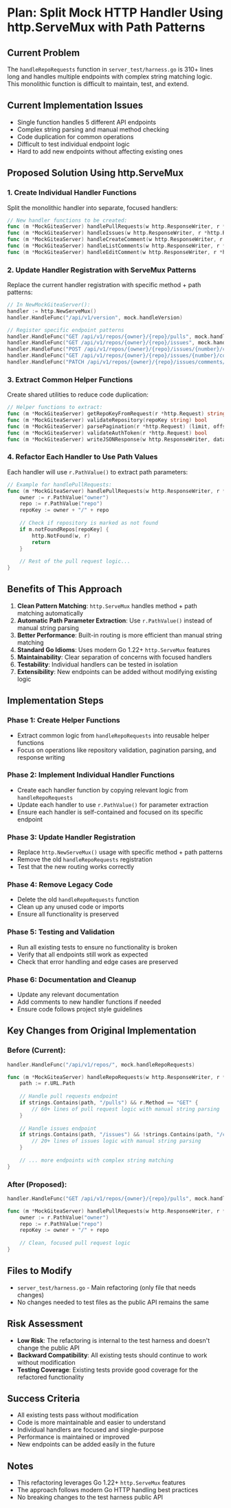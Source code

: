 # Plan: Split Mock HTTP Handler Using http.ServeMux with Path Patterns

## Current Problem
The `handleRepoRequests` function in `server_test/harness.go` is 310+ lines long and handles multiple endpoints with complex string matching logic. This monolithic function is difficult to maintain, test, and extend.

## Current Implementation Issues
- Single function handles 5 different API endpoints
- Complex string parsing and manual method checking
- Code duplication for common operations
- Difficult to test individual endpoint logic
- Hard to add new endpoints without affecting existing ones

## Proposed Solution Using http.ServeMux

### 1. Create Individual Handler Functions
Split the monolithic handler into separate, focused handlers:

```go
// New handler functions to be created:
func (m *MockGiteaServer) handlePullRequests(w http.ResponseWriter, r *http.Request)
func (m *MockGiteaServer) handleIssues(w http.ResponseWriter, r *http.Request)
func (m *MockGiteaServer) handleCreateComment(w http.ResponseWriter, r *http.Request)
func (m *MockGiteaServer) handleListComments(w http.ResponseWriter, r *http.Request)
func (m *MockGiteaServer) handleEditComment(w http.ResponseWriter, r *http.Request)
```

### 2. Update Handler Registration with ServeMux Patterns
Replace the current handler registration with specific method + path patterns:

```go
// In NewMockGiteaServer():
handler := http.NewServeMux()
handler.HandleFunc("/api/v1/version", mock.handleVersion)

// Register specific endpoint patterns
handler.HandleFunc("GET /api/v1/repos/{owner}/{repo}/pulls", mock.handlePullRequests)
handler.HandleFunc("GET /api/v1/repos/{owner}/{repo}/issues", mock.handleIssues)
handler.HandleFunc("POST /api/v1/repos/{owner}/{repo}/issues/{number}/comments", mock.handleCreateComment)
handler.HandleFunc("GET /api/v1/repos/{owner}/{repo}/issues/{number}/comments", mock.handleListComments)
handler.HandleFunc("PATCH /api/v1/repos/{owner}/{repo}/issues/comments/{id}", mock.handleEditComment)
```

### 3. Extract Common Helper Functions
Create shared utilities to reduce code duplication:

```go
// Helper functions to extract:
func (m *MockGiteaServer) getRepoKeyFromRequest(r *http.Request) string
func (m *MockGiteaServer) validateRepository(repoKey string) bool
func (m *MockGiteaServer) parsePagination(r *http.Request) (limit, offset int)
func (m *MockGiteaServer) validateAuthToken(r *http.Request) bool
func (m *MockGiteaServer) writeJSONResponse(w http.ResponseWriter, data any, statusCode int)
```

### 4. Refactor Each Handler to Use Path Values
Each handler will use `r.PathValue()` to extract path parameters:

```go
// Example for handlePullRequests:
func (m *MockGiteaServer) handlePullRequests(w http.ResponseWriter, r *http.Request) {
    owner := r.PathValue("owner")
    repo := r.PathValue("repo")
    repoKey := owner + "/" + repo
    
    // Check if repository is marked as not found
    if m.notFoundRepos[repoKey] {
        http.NotFound(w, r)
        return
    }
    
    // Rest of the pull request logic...
}
```

## Benefits of This Approach

1. **Clean Pattern Matching**: `http.ServeMux` handles method + path matching automatically
2. **Automatic Path Parameter Extraction**: Use `r.PathValue()` instead of manual string parsing
3. **Better Performance**: Built-in routing is more efficient than manual string matching
4. **Standard Go Idioms**: Uses modern Go 1.22+ `http.ServeMux` features
5. **Maintainability**: Clear separation of concerns with focused handlers
6. **Testability**: Individual handlers can be tested in isolation
7. **Extensibility**: New endpoints can be added without modifying existing logic

## Implementation Steps

### Phase 1: Create Helper Functions
- Extract common logic from `handleRepoRequests` into reusable helper functions
- Focus on operations like repository validation, pagination parsing, and response writing

### Phase 2: Implement Individual Handler Functions
- Create each handler function by copying relevant logic from `handleRepoRequests`
- Update each handler to use `r.PathValue()` for parameter extraction
- Ensure each handler is self-contained and focused on its specific endpoint

### Phase 3: Update Handler Registration
- Replace `http.NewServeMux()` usage with specific method + path patterns
- Remove the old `handleRepoRequests` registration
- Test that the new routing works correctly

### Phase 4: Remove Legacy Code
- Delete the old `handleRepoRequests` function
- Clean up any unused code or imports
- Ensure all functionality is preserved

### Phase 5: Testing and Validation
- Run all existing tests to ensure no functionality is broken
- Verify that all endpoints still work as expected
- Check that error handling and edge cases are preserved

### Phase 6: Documentation and Cleanup
- Update any relevant documentation
- Add comments to new handler functions if needed
- Ensure code follows project style guidelines

## Key Changes from Original Implementation

### Before (Current):
```go
handler.HandleFunc("/api/v1/repos/", mock.handleRepoRequests)

func (m *MockGiteaServer) handleRepoRequests(w http.ResponseWriter, r *http.Request) {
    path := r.URL.Path
    
    // Handle pull requests endpoint
    if strings.Contains(path, "/pulls") && r.Method == "GET" {
        // 60+ lines of pull request logic with manual string parsing
    }
    
    // Handle issues endpoint
    if strings.Contains(path, "/issues") && !strings.Contains(path, "/comments") && r.Method == "GET" {
        // 20+ lines of issues logic with manual string parsing
    }
    
    // ... more endpoints with complex string matching
}
```

### After (Proposed):
```go
handler.HandleFunc("GET /api/v1/repos/{owner}/{repo}/pulls", mock.handlePullRequests)

func (m *MockGiteaServer) handlePullRequests(w http.ResponseWriter, r *http.Request) {
    owner := r.PathValue("owner")
    repo := r.PathValue("repo")
    repoKey := owner + "/" + repo
    
    // Clean, focused pull request logic
}
```

## Files to Modify
- `server_test/harness.go` - Main refactoring (only file that needs changes)
- No changes needed to test files as the public API remains the same

## Risk Assessment
- **Low Risk**: The refactoring is internal to the test harness and doesn't change the public API
- **Backward Compatibility**: All existing tests should continue to work without modification
- **Testing Coverage**: Existing tests provide good coverage for the refactored functionality

## Success Criteria
- All existing tests pass without modification
- Code is more maintainable and easier to understand
- Individual handlers are focused and single-purpose
- Performance is maintained or improved
- New endpoints can be added easily in the future

## Notes
- This refactoring leverages Go 1.22+ `http.ServeMux` features
- The approach follows modern Go HTTP handling best practices
- No breaking changes to the test harness public API